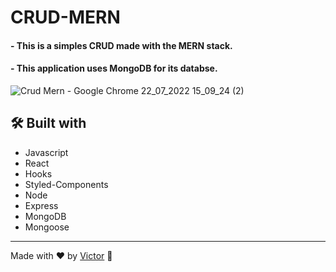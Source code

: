 # CRUD-MERN

#### - This is a simples CRUD made with the MERN stack.
#### - This application uses MongoDB for its databse.

![Crud Mern - Google Chrome 22_07_2022 15_09_24 (2)](https://user-images.githubusercontent.com/101783823/180498772-1ea91f45-8cc8-48dd-aa31-1edf63a7e67d.png)


## 🛠️ Built with

* Javascript
* React
* Hooks
* Styled-Components
* Node
* Express
* MongoDB
* Mongoose


---
Made with ❤️ by [Victor](https://github.com/V1ctorBarbosa) 🐶
